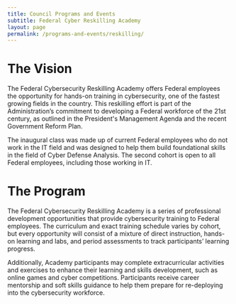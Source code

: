 ```yaml
---
title: Council Programs and Events
subtitle: Federal Cyber Reskilling Academy
layout: page
permalink: /programs-and-events/reskilling/
---
```


# The Vision

The Federal Cybersecurity Reskilling Academy offers Federal employees the opportunity for hands-on training in cybersecurity, one of the fastest growing fields in the country. This reskilling effort is part of the Administration’s commitment to developing a Federal workforce of the 21st century, as outlined in the President's Management Agenda and the recent Government Reform Plan.

The inaugural class was made up of current Federal employees who do not work in the IT field and was designed to help them build foundational skills in the field of Cyber Defense Analysis. The second cohort is open to all Federal employees, including those working in IT.

# The Program

The Federal Cybersecurity Reskilling Academy is a series of professional development opportunities that provide cybersecurity training to Federal employees. The curriculum and exact training schedule varies by cohort, but every opportunity will consist of a mixture of direct instruction, hands-on learning and labs, and period assessments to track participants’ learning progress.

Additionally, Academy participants may complete extracurricular activities and exercises to enhance their learning and skills development, such as online games and cyber competitions. Participants receive career mentorship and soft skills guidance to help them prepare for re-deploying into the cybersecurity workforce.
